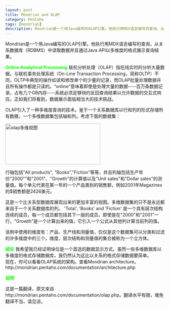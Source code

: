 ```yaml
---
layout: post
title: Mondrian and OLAP
category: Pentaho
tags: [mondrian]
description: Mondrian是一个用Java编写的OLAP引擎。他执行用MDX语言编写的查询，从关系数据库（RDBMS）中读取数据并且通过Java API以多维度的格式展示查询结果。
---
```

<p>Mondrian是一个用Java编写的OLAP引擎。他执行用MDX语言编写的查询，从关系数据库（RDBMS）中读取数据并且通过Java API以多维度的格式展示查询结果。</p>

<p><strong><span style="color: #00ff00;">Online Analytical Processing</span></strong>
联机分析处理（OLAP）指在线实时的分析大量数据。与联机事务处理系统（On-<wbr>Line Transaction Processing，简称OLTP）不同，OLTP中典型的操作如读和修改单个的少量的记录，而OLAP批量处理数据并且所有操作都是只读的。“online”意味着即使是处理大量的数据----百万条数据记录，占有几个GB内存----系统必须足够快的反回查询结果以允许数据的交互式响应。正如我们将看到，数据展示面临相当大的技术挑战。</wbr></p>

<p>OLAP引入了一种多维度查询的技术。鉴于一个关系数据库以行和列的形式存储所有数据，一个多维数据集包括轴和列。考虑下面的数据集：</p>

<p><a href="/file/2011/12/olap_examples20111217.jpg"><img class="size-medium wp-image-2469 aligncenter" title="olap_examples20111217" src="/file/2011/12/olap_examples20111217-300x129.jpg" alt="olap多维视图" width="300" height="129" /></a></p>

<p>行轴包括"All products", "Books","Fiction"等等，并且列轴包括生产年份"2000"”和"2001"、"Growth"的计算值以及"Unit sales"和"Dollar sales"的测量值。每个单元代表在某一年的一个产品类别的销售额，例如2001年Magazines的$销售额是2426美元。</p>

<p>这是一个比关系型数据库展现出来的更加丰富的视图。多维数据集的只不是永远都来自于一个关系数据库的列。 'Total', 'Books' and 'Fiction' 是一个具有层次结构连续的成员，每一个成员都包括其下一层的成员。即使是在"2000"和"2001"一行，"Growth"是一个计算出来的值，它引入一个公式从其他列计算当前列的值。</p>

<p>该例中使用的维度有：产品、生产线和测量值，仅仅是这个数据集可以分类和过滤的许多维度中的三个。维度，层次结构和测量值的集合被称为一个立方体。</p>

<p><strong><span style="color: #00ff00;">结论</span></strong>
我希望我已经证明垛位是一个首选的数据显示方式。虽然一些多维数据库以多维度的格式存储数据库，我仍然认为这比以关系的格式存储数据要简单。<br />
现在，你可以看看OLAP系统的架构。查看Mondrian architecture。http://mondrian.pentaho.com/documentation/architecture.php</p>

<p><strong><span style="color: #00ff00;">说明</span></strong>
<div class="note">
这是一篇翻译，原文来自http://mondrian.pentaho.com/documentation/olap.php。翻译水平有限，难免翻译不当，请见谅。</div></p>
